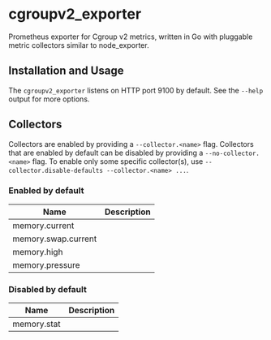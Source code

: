 # cgroupv2_exporter
Prometheus exporter for Cgroup v2 metrics, written in Go with pluggable metric collectors similar to node_exporter.

## Installation and Usage
The `cgroupv2_exporter` listens on HTTP port 9100 by default. See the `--help` output for more options.

## Collectors

Collectors are enabled by providing a `--collector.<name>` flag.
Collectors that are enabled by default can be disabled by providing a `--no-collector.<name>` flag.
To enable only some specific collector(s), use `--collector.disable-defaults --collector.<name> ...`.

### Enabled by default
Name     | Description
---------|-------------
memory.current | 
memory.swap.current | 
memory.high | 
memory.pressure | 

### Disabled by default
Name     | Description
---------|-------------
memory.stat | 
